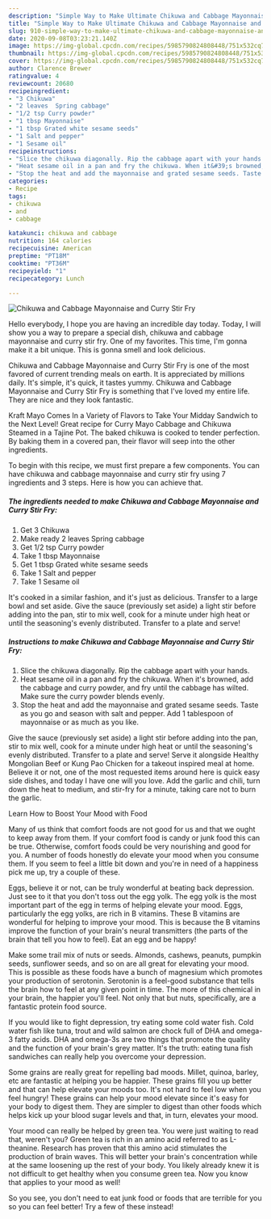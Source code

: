```yaml
---
description: "Simple Way to Make Ultimate Chikuwa and Cabbage Mayonnaise and Curry Stir Fry"
title: "Simple Way to Make Ultimate Chikuwa and Cabbage Mayonnaise and Curry Stir Fry"
slug: 910-simple-way-to-make-ultimate-chikuwa-and-cabbage-mayonnaise-and-curry-stir-fry
date: 2020-09-08T03:23:21.140Z
image: https://img-global.cpcdn.com/recipes/5985790824808448/751x532cq70/chikuwa-and-cabbage-mayonnaise-and-curry-stir-fry-recipe-main-photo.jpg
thumbnail: https://img-global.cpcdn.com/recipes/5985790824808448/751x532cq70/chikuwa-and-cabbage-mayonnaise-and-curry-stir-fry-recipe-main-photo.jpg
cover: https://img-global.cpcdn.com/recipes/5985790824808448/751x532cq70/chikuwa-and-cabbage-mayonnaise-and-curry-stir-fry-recipe-main-photo.jpg
author: Clarence Brewer
ratingvalue: 4
reviewcount: 20680
recipeingredient:
- "3 Chikuwa"
- "2 leaves  Spring cabbage"
- "1/2 tsp Curry powder"
- "1 tbsp Mayonnaise"
- "1 tbsp Grated white sesame seeds"
- "1 Salt and pepper"
- "1 Sesame oil"
recipeinstructions:
- "Slice the chikuwa diagonally. Rip the cabbage apart with your hands."
- "Heat sesame oil in a pan and fry the chikuwa. When it&#39;s browned, add the cabbage and curry powder, and fry until the cabbage has wilted. Make sure the curry powder blends evenly."
- "Stop the heat and add the mayonnaise and grated sesame seeds. Taste as you go and season with salt and pepper. Add 1 tablespoon of mayonnaise or as much as you like."
categories:
- Recipe
tags:
- chikuwa
- and
- cabbage

katakunci: chikuwa and cabbage 
nutrition: 164 calories
recipecuisine: American
preptime: "PT18M"
cooktime: "PT36M"
recipeyield: "1"
recipecategory: Lunch

---
```



![Chikuwa and Cabbage Mayonnaise and Curry Stir Fry](https://img-global.cpcdn.com/recipes/5985790824808448/751x532cq70/chikuwa-and-cabbage-mayonnaise-and-curry-stir-fry-recipe-main-photo.jpg)

Hello everybody, I hope you are having an incredible day today. Today, I will show you a way to prepare a special dish, chikuwa and cabbage mayonnaise and curry stir fry. One of my favorites. This time, I'm gonna make it a bit unique. This is gonna smell and look delicious.

Chikuwa and Cabbage Mayonnaise and Curry Stir Fry is one of the most favored of current trending meals on earth. It is appreciated by millions daily. It's simple, it's quick, it tastes yummy. Chikuwa and Cabbage Mayonnaise and Curry Stir Fry is something that I've loved my entire life. They are nice and they look fantastic.

Kraft Mayo Comes In a Variety of Flavors to Take Your Midday Sandwich to the Next Level! Great recipe for Curry Mayo Cabbage and Chikuwa Steamed in a Tajine Pot. The baked chikuwa is cooked to tender perfection. By baking them in a covered pan, their flavor will seep into the other ingredients.


To begin with this recipe, we must first prepare a few components. You can have chikuwa and cabbage mayonnaise and curry stir fry using 7 ingredients and 3 steps. Here is how you can achieve that.

<!--inarticleads1-->

##### The ingredients needed to make Chikuwa and Cabbage Mayonnaise and Curry Stir Fry:

1. Get 3 Chikuwa
1. Make ready 2 leaves  Spring cabbage
1. Get 1/2 tsp Curry powder
1. Take 1 tbsp Mayonnaise
1. Get 1 tbsp Grated white sesame seeds
1. Take 1 Salt and pepper
1. Take 1 Sesame oil


It&#39;s cooked in a similar fashion, and it&#39;s just as delicious. Transfer to a large bowl and set aside. Give the sauce (previously set aside) a light stir before adding into the pan, stir to mix well, cook for a minute under high heat or until the seasoning&#39;s evenly distributed. Transfer to a plate and serve! 

<!--inarticleads2-->

##### Instructions to make Chikuwa and Cabbage Mayonnaise and Curry Stir Fry:

1. Slice the chikuwa diagonally. Rip the cabbage apart with your hands.
1. Heat sesame oil in a pan and fry the chikuwa. When it&#39;s browned, add the cabbage and curry powder, and fry until the cabbage has wilted. Make sure the curry powder blends evenly.
1. Stop the heat and add the mayonnaise and grated sesame seeds. Taste as you go and season with salt and pepper. Add 1 tablespoon of mayonnaise or as much as you like.


Give the sauce (previously set aside) a light stir before adding into the pan, stir to mix well, cook for a minute under high heat or until the seasoning&#39;s evenly distributed. Transfer to a plate and serve! Serve it alongside Healthy Mongolian Beef or Kung Pao Chicken for a takeout inspired meal at home. Believe it or not, one of the most requested items around here is quick easy side dishes, and today I have one will you love. Add the garlic and chili, turn down the heat to medium, and stir-fry for a minute, taking care not to burn the garlic. 

Learn How to Boost Your Mood with Food


Many of us think that comfort foods are not good for us and that we ought to keep away from them. If your comfort food is candy or junk food this can be true. Otherwise, comfort foods could be very nourishing and good for you. A number of foods honestly do elevate your mood when you consume them. If you seem to feel a little bit down and you're in need of a happiness pick me up, try a couple of these.

Eggs, believe it or not, can be truly wonderful at beating back depression. Just see to it that you don't toss out the egg yolk. The egg yolk is the most important part of the egg in terms of helping elevate your mood. Eggs, particularly the egg yolks, are rich in B vitamins. These B vitamins are wonderful for helping to improve your mood. This is because the B vitamins improve the function of your brain's neural transmitters (the parts of the brain that tell you how to feel). Eat an egg and be happy!

Make some trail mix of nuts or seeds. Almonds, cashews, peanuts, pumpkin seeds, sunflower seeds, and so on are all great for elevating your mood. This is possible as these foods have a bunch of magnesium which promotes your production of serotonin. Serotonin is a feel-good substance that tells the brain how to feel at any given point in time. The more of this chemical in your brain, the happier you'll feel. Not only that but nuts, specifically, are a fantastic protein food source.

If you would like to fight depression, try eating some cold water fish. Cold water fish like tuna, trout and wild salmon are chock full of DHA and omega-3 fatty acids. DHA and omega-3s are two things that promote the quality and the function of your brain's grey matter. It's the truth: eating tuna fish sandwiches can really help you overcome your depression. 

Some grains are really great for repelling bad moods. Millet, quinoa, barley, etc are fantastic at helping you be happier. These grains fill you up better and that can help elevate your moods too. It's not hard to feel low when you feel hungry! These grains can help your mood elevate since it's easy for your body to digest them. They are simpler to digest than other foods which helps kick up your blood sugar levels and that, in turn, elevates your mood.

Your mood can really be helped by green tea. You were just waiting to read that, weren't you? Green tea is rich in an amino acid referred to as L-theanine. Research has proven that this amino acid stimulates the production of brain waves. This will better your brain's concentration while at the same loosening up the rest of your body. You likely already knew it is not difficult to get healthy when you consume green tea. Now you know that applies to your mood as well!

So you see, you don't need to eat junk food or foods that are terrible for you so you can feel better! Try a few of these instead!


